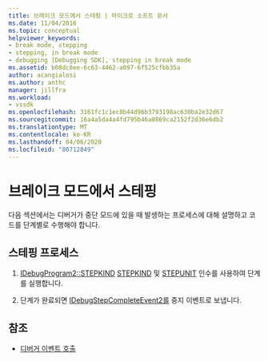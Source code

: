 ```yaml
---
title: 브레이크 모드에서 스테핑 | 마이크로 소프트 문서
ms.date: 11/04/2016
ms.topic: conceptual
helpviewer_keywords:
- break mode, stepping
- stepping, in break mode
- debugging [Debugging SDK], stepping in break mode
ms.assetid: b08dc8ee-6c63-4462-a097-6f525cfbb35a
author: acangialosi
ms.author: anthc
manager: jillfra
ms.workload:
- vssdk
ms.openlocfilehash: 3161fc1c1ec8b44d96b3793198ac630ba2e32d67
ms.sourcegitcommit: 16a4a5da4a4fd795b46a0869ca2152f2d36e6db2
ms.translationtype: MT
ms.contentlocale: ko-KR
ms.lasthandoff: 04/06/2020
ms.locfileid: "80712849"
---
```

# <a name="stepping-in-break-mode"></a>브레이크 모드에서 스테핑
다음 섹션에서는 디버거가 중단 모드에 있을 때 발생하는 프로세스에 대해 설명하고 코드를 단계별로 수행해야 합니다.

## <a name="stepping-process"></a>스테핑 프로세스

1. [IDebugProgram2::STEPKIND](../../extensibility/debugger/reference/idebugprogram2-step.md) [STEPKIND](../../extensibility/debugger/reference/stepkind.md) 및 [STEPUNIT](../../extensibility/debugger/reference/stepunit.md) 인수를 사용하여 단계를 실행합니다.

2. 단계가 완료되면 [IDebugStepCompleteEvent2를](../../extensibility/debugger/reference/idebugstepcompleteevent2.md) 중지 이벤트로 보냅니다.

## <a name="see-also"></a>참조
- [디버거 이벤트 호출](../../extensibility/debugger/calling-debugger-events.md)
